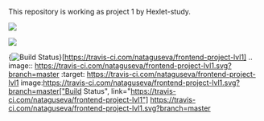 This repository is working as project 1 by Hexlet-study.

<a href="https://codeclimate.com/github/codeclimate/codeclimate/maintainability"><img src="https://api.codeclimate.com/v1/badges/a99a88d28ad37a79dbf6/maintainability" /></a>


<a href="https://codeclimate.com/github/codeclimate/codeclimate/test_coverage"><img src="https://api.codeclimate.com/v1/badges/a99a88d28ad37a79dbf6/test_coverage" /></a>

{<img src="https://travis-ci.com/nataguseva/frontend-project-lvl1.svg?branch=master" alt="Build Status" />}[https://travis-ci.com/nataguseva/frontend-project-lvl1]
.. image:: https://travis-ci.com/nataguseva/frontend-project-lvl1.svg?branch=master
    :target: https://travis-ci.com/nataguseva/frontend-project-lvl1
    image:https://travis-ci.com/nataguseva/frontend-project-lvl1.svg?branch=master["Build Status", link="https://travis-ci.com/nataguseva/frontend-project-lvl1"]
https://travis-ci.com/nataguseva/frontend-project-lvl1.svg?branch=master